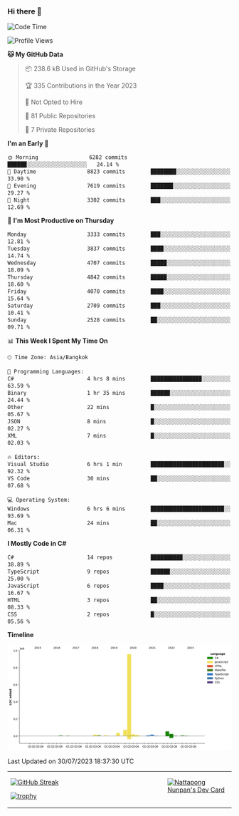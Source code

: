 ### Hi there 👋

<!--START_SECTION:waka-->
![Code Time](http://img.shields.io/badge/Code%20Time-692%20hrs%207%20mins-blue)

![Profile Views](http://img.shields.io/badge/Profile%20Views-0-blue)

**🐱 My GitHub Data** 

> 📦 238.6 kB Used in GitHub's Storage 
 > 
> 🏆 335 Contributions in the Year 2023
 > 
> 🚫 Not Opted to Hire
 > 
> 📜 81 Public Repositories 
 > 
> 🔑 7 Private Repositories 
 > 
**I'm an Early 🐤** 

```text
🌞 Morning                6282 commits        ██████░░░░░░░░░░░░░░░░░░░   24.14 % 
🌆 Daytime                8823 commits        ████████░░░░░░░░░░░░░░░░░   33.90 % 
🌃 Evening                7619 commits        ███████░░░░░░░░░░░░░░░░░░   29.27 % 
🌙 Night                  3302 commits        ███░░░░░░░░░░░░░░░░░░░░░░   12.69 % 
```
📅 **I'm Most Productive on Thursday** 

```text
Monday                   3333 commits        ███░░░░░░░░░░░░░░░░░░░░░░   12.81 % 
Tuesday                  3837 commits        ████░░░░░░░░░░░░░░░░░░░░░   14.74 % 
Wednesday                4707 commits        █████░░░░░░░░░░░░░░░░░░░░   18.09 % 
Thursday                 4842 commits        █████░░░░░░░░░░░░░░░░░░░░   18.60 % 
Friday                   4070 commits        ████░░░░░░░░░░░░░░░░░░░░░   15.64 % 
Saturday                 2709 commits        ███░░░░░░░░░░░░░░░░░░░░░░   10.41 % 
Sunday                   2528 commits        ██░░░░░░░░░░░░░░░░░░░░░░░   09.71 % 
```


📊 **This Week I Spent My Time On** 

```text
🕑︎ Time Zone: Asia/Bangkok

💬 Programming Languages: 
C#                       4 hrs 8 mins        ████████████████░░░░░░░░░   63.59 % 
Binary                   1 hr 35 mins        ██████░░░░░░░░░░░░░░░░░░░   24.44 % 
Other                    22 mins             █░░░░░░░░░░░░░░░░░░░░░░░░   05.67 % 
JSON                     8 mins              █░░░░░░░░░░░░░░░░░░░░░░░░   02.27 % 
XML                      7 mins              █░░░░░░░░░░░░░░░░░░░░░░░░   02.03 % 

🔥 Editors: 
Visual Studio            6 hrs 1 min         ███████████████████████░░   92.32 % 
VS Code                  30 mins             ██░░░░░░░░░░░░░░░░░░░░░░░   07.68 % 

💻 Operating System: 
Windows                  6 hrs 6 mins        ███████████████████████░░   93.69 % 
Mac                      24 mins             ██░░░░░░░░░░░░░░░░░░░░░░░   06.31 % 
```

**I Mostly Code in C#** 

```text
C#                       14 repos            ██████████░░░░░░░░░░░░░░░   38.89 % 
TypeScript               9 repos             ██████░░░░░░░░░░░░░░░░░░░   25.00 % 
JavaScript               6 repos             ████░░░░░░░░░░░░░░░░░░░░░   16.67 % 
HTML                     3 repos             ██░░░░░░░░░░░░░░░░░░░░░░░   08.33 % 
CSS                      2 repos             █░░░░░░░░░░░░░░░░░░░░░░░░   05.56 % 
```



**Timeline**

![Lines of Code chart](https://raw.githubusercontent.com/aixasz/aixasz/main/assets/bar_graph.png)


 Last Updated on 30/07/2023 18:37:30 UTC
<!--END_SECTION:waka-->

<table>
<tr>
<td width="70%" valign="top">
 
 [![GitHub Streak](http://github-readme-streak-stats.herokuapp.com?user=aixasz&theme=github-dark&hide_border=true&date_format=%5BY%20%5DM%20j)](https://git.io/streak-stats)

 [![trophy](https://github-profile-trophy.vercel.app/?username=aixasz&theme=onedark)](https://github.com/ryo-ma/github-profile-trophy)
 </td>
<td width="30%" valign="top">
 
<a href="https://app.daily.dev/aixasz"><img src="https://api.daily.dev/devcards/403207936e6547c9a85ea449e9f3abe8.png?r=re8" alt="Nattapong Nunpan's Dev Card"/></a>

 </td>
</tr>
</table>
 

